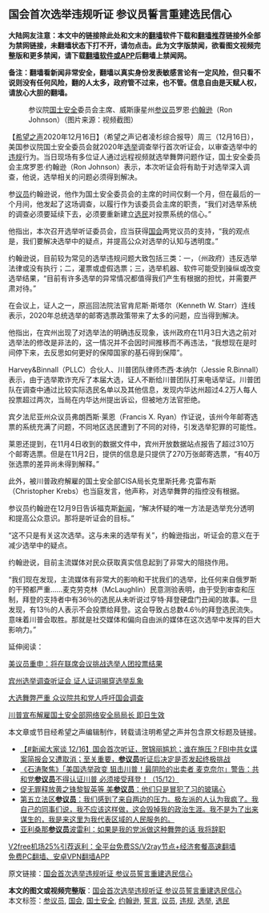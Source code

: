  <h2>国会首次选举违规听证 参议员誓言重建选民信心</h2> <p class="notice"><b>大陆网友注意：本文中的链接除此处和文末的<a href="https://github.com/bannedbook/fanqiang" >翻墙</a>软件下载和<a href="https://github.com/killgcd/justmysocks/blob/master/README.md">翻墙推荐</a>链接外全部为禁网链接，未翻墙状态下打不开，请勿点击。此为文字版禁闻，欲看图文视频完整版和更多禁闻，请下载<a href="https://github.com/bannedbook/fanqiang">翻墙软件或APP</a>后翻墙上禁闻网。</p><p>备注：翻墙看新闻非常安全，翻墙以真实身份发表敏感言论有一定风险，但只看不说则没有任何风险，翻的人太多，政府管不过来，也不管。信息自由是天赋人权，请放心大胆的翻墙。</b></p>  <div class="entry"> <figure><figcaption>参议院<a href="https://www.bannedbook.org/bnews/tag/%e5%9b%bd%e5%9c%9f%e5%ae%89%e5%85%a8/" class="st_tag internal_tag" rel="tag" title="标签 国土安全 下的日志">国土安全</a>委员会主席、威斯康星州<a href="https://www.bannedbook.org/bnews/tag/%e5%8f%82%e8%ae%ae%e5%91%98/" class="st_tag internal_tag" rel="tag" title="标签 参议员 下的日志">参议员</a>罗恩·<a href="https://www.bannedbook.org/bnews/tag/%e7%ba%a6%e7%bf%b0%e9%80%8a/" class="st_tag internal_tag" rel="tag" title="标签 约翰逊 下的日志">约翰逊</a>（Ron Johnson）（图片来源：视频截图）</figcaption></figure> <p>【<span class='wp_keywordlink_affiliate'><a href="https://www.soundofhope.org" title="希望之声" target="_blank">希望之声</a></span>2020年12月16日】（希望之声记者凌杉综合报导）周三（12月16日），美国参议院国土安全委员会就2020年<a href="https://www.bannedbook.org/bnews/tag/%e9%80%89%e4%b8%be/" class="st_tag internal_tag" rel="tag" title="标签 选举 下的日志">选举</a>调查举行首次听证会，以审查选举中的<a href="https://www.bannedbook.org/bnews/tag/%E8%BF%9D%E8%A7%84/" class="st_tag internal_tag" rel="tag" title="标签 违规 下的日志">违规</a>行为。当日现场有多位证人通过远程视频就选举舞弊问题作证，国土安全委员会主席罗恩·约翰逊（Ron Johnson）表示，本次听证会将有助于对选举深入调查，他说，选举相关的问题必须得到解决。</p> <p>参<a href="https://www.bannedbook.org/bnews/tag/%e8%ae%ae%e5%91%98/" class="st_tag internal_tag" rel="tag" title="标签 议员 下的日志">议员</a>约翰逊说，他作为国土安全委员会的主席的时间仅剩一个月，但在最后的一个月间，他发起了这场调查，以履行作为该委员会主席的职责，“我们对选举系统的调查必须要延续下去，必须要重新建立<a href="https://www.bannedbook.org/bnews/tag/%E9%80%89%E6%B0%91/" class="st_tag internal_tag" rel="tag" title="标签 选民 下的日志">选民</a>对投票系统的信心。”</p> <p>他指出，本次召开选举听证委员会，应当获得<a href="https://www.bannedbook.org/bnews/tag/%e5%9b%bd%e4%bc%9a/" class="st_tag internal_tag" rel="tag" title="标签 国会 下的日志">国会</a>两党议员的支持，“我的观点是，我们要解决选举中的疑点，并提高公众对选举的认知与透明度。”</p> <p>约翰逊说，目前较为常见的选举违规问题大致包括三类：一，（州政府）违反选举法律或没有执行；二，灌票或虚假选票；三，选举机器、软件可能受到操纵或改变选举结果，“目前有许多选举的异常情况都值得我们产生有根据的担忧，并需要严肃对待。”</p> <p>在会议上，证人之一，原巡回法院法官肯尼斯‧斯塔尔（Kenneth W. Starr）连线表示，2020年总统选举的邮寄选票政策带来了太多的问题，应当得到解决。</p>  <p>他指出，在宾州出现了对选举法的明确违反现象，该州政府在11月3日大选之前对选举法的修改是非法的，这一情况并不会因时间推移而不再违法，“我想现在是时间停下来，去反思如何更好的保障国家的基石得到保障”。</p> <p>Harvey&amp;Binnall（PLLC）合伙人、川普团队律师杰西‧本纳尔（Jessie R.Binnall）表示，由于选举欺诈充斥了本届大选，证人不断给川普团队打来电话举证。川普团队在调查中通过比较实际选民名单以及其他信息，发现内华达州超过4.2万人每人投票超过两次，当局在内华达州提出诉讼，但被地方法官拒绝。</p> <p>宾夕法尼亚州众议员弗朗西斯·莱恩（Francis X. Ryan）作证说，该州今年邮寄选票的系统充满了问题，不同地区选民遭到了不同的对待，引发选举犯罪的可能性。</p> <p>莱恩还提到，在11月4日收到的数据文件中，宾州开放数据站点报告了超过310万个邮寄选票。但是在11月2日，提供的信息是只提供了270万张邮寄选票，“有40万张选票的差异尚未得到解释。”</p> <p>此外，被川普政府解雇的国土安全部CISA局长克里斯托弗·克雷布斯（Christopher Krebs）也当庭发言，他声称，对选举舞弊的指控没有根据。</p>  <p>参议员约翰逊在12月9日告诉福克斯<span class='wp_keywordlink_affiliate'><a href="https://www.bannedbook.org/" title="新闻">新闻</a></span>，“解决怀疑的唯一方法是选举充分透明和提高公众意识。那将是听证会的目标。”</p> <p>“这不只是有关这次选举。这与未来的选举有关”，约翰逊指出，听证会的意义在于减少选举中的疑点。</p> <p>约翰逊说，目前主流媒体对民众获取真实信息起到了非常大的阻挠作用。</p> <p>“我们现在发现，主流媒体有非常大的影响和干扰我们的选举，比任何来自俄罗斯的干预都严重&#8230;&#8230;麦克劳克林（McLaughlin）民意测验表明，由于受到审查和压制，拜登的支持者中有36％的选民从未听说过亨特·拜登硬盘门丑闻的故事。一旦发现，有13％的人表示不会投票给拜登。这会导致占总数4.6％的拜登选民流失。意味着川普会取胜。那就是社交媒体和偏向自由派的媒体在这次选举中发挥的巨大影响力。”</p> <p>延伸阅读：</p>  <p><a href="https://www.soundofhope.org/post/453580">美议员重申：将在联席会议挑战选举人团投票结果</a></p> <p><a data-ctorig="https://www.soundofhope.org/post/446929" data-cturl="https://www.google.com/url?client=internal-element-cse&amp;cx=007749283119516952101:0iwnfnkwnek&amp;q=https://www.soundofhope.org/post/446929&amp;sa=U&amp;ved=2ahUKEwjN1LvWutPtAhUBNn0KHRhkBNkQFjAAegQIABAC&amp;usg=AOvVaw2QRKau2K4dnvaH2lvXLtdb" href="https://www.soundofhope.org/post/446929" target="_blank">宾州选举调查听证会 证人证词揭穿选举乱象</a></p> <p><a data-ctorig="https://www.soundofhope.org/post/444718" data-cturl="https://www.google.com/url?client=internal-element-cse&amp;cx=007749283119516952101:0iwnfnkwnek&amp;q=https://www.soundofhope.org/post/444718&amp;sa=U&amp;ved=2ahUKEwjN1LvWutPtAhUBNn0KHRhkBNkQFjAJegQIBRAC&amp;usg=AOvVaw1HDGEVkuly5JEqU60IWXH-" href="https://www.soundofhope.org/post/444718" target="_blank">大选舞弊严重 众议院共和党人呼吁国会调查</a></p> <p><a data-ctorig="https://www.soundofhope.org/post/444082" data-cturl="https://www.google.com/url?client=internal-element-cse&amp;cx=007749283119516952101:0iwnfnkwnek&amp;q=https://www.soundofhope.org/post/444082&amp;sa=U&amp;ved=2ahUKEwj_jYbtutPtAhU5FzQIHXjJDf4QFjACegQIBxAC&amp;usg=AOvVaw2vsbYPlOmHp3EbKufLWaOf" href="https://www.soundofhope.org/post/444082" target="_blank">川普宣布解雇国土安全部网络安全局局长 即日生效</a></p> <p>本文章或节目经希望之声编辑制作，转载请注明希望之声并包含原文标题及链接。</p>  <ul class='op-related-articles' title='相关阅读'> <li><a href='https://www.bannedbook.org/bnews/bannedvideo/20201216/1449200.html' target='_blank'>【#新闻大家谈 12/16】国会首次听证，贺锦丽尴尬；谁在施压？FBI中共女谍案简报会又遭取消；至关重要，<b>参议员</b>听证后决定是否发起终极挑战</a></li> <li><a href='https://www.bannedbook.org/bnews/bannedvideo/20201216/1448629.html' target='_blank'>《石涛聚焦》「美国选举政变 狙击川普！最阴险的出卖者 麦克奈尔」警告：共和党<b>参议员</b>不得认证川普 必须接受拜登！（15/12）</a></li> <li><a href='https://www.bannedbook.org/bnews/comments/20201212/1446350.html' target='_blank'>促无罪释放黄之锋黎智英等 美<b>参议员</b>：他们只是冒犯了习的玻璃心</a></li> <li><a href='https://www.bannedbook.org/bnews/bannedvideo/20201212/1446246.html' target='_blank'>第五立法区<b>参议员</b>：我们感到了来自两边的压力。极左派的人认为我疯了。我自己的同事们说，我不应该这样做，这会毁掉我的政治生涯。我不是为了出来谋生的，我是来这里为我代表区域的人民服务的。</a></li> <li><a href='https://www.bannedbook.org/bnews/bannedvideo/20201212/1446158.html' target='_blank'>亚利桑那<b>参议员</b>波雷利：如果是我的党派做这种舞弊的话 我将辞职</a></li> </ul> <p class="texttj"> <a href="https://www.bannedbook.org/forum23/topic22702.html" target="_blank">V2free机场25%引荐返利：全平台免费SS/V2ray节点+经济套餐高速翻墙</a><br/> <a href="https://github.com/bannedbook/fanqiang/wiki/%E7%A6%81%E9%97%BB%E7%BD%91%E5%AE%89%E5%8D%93%E7%BF%BB%E5%A2%99%E6%96%B0%E9%97%BBAPP" target="_blank">免费PC翻墙、安卓VPN翻墙APP</a></p><p>原文链接：<a class="src_link"  href="https://www.soundofhope.org/post/454378" target="_blank">国会首次选举违规听证 参议员誓言重建选民信心</a></p><a name='sharetosocial'></a>       <div><b>本文的图文或视频完整版</b>：<a href='https://www.bannedbook.org/bnews/comments/20201217/1449385.html'>国会首次选举违规听证 参议员誓言重建选民信心</a></div>  </div><!--END ENTRY--> <div class="postfooter"> <div>本文标签：<a href="https://www.bannedbook.org/bnews/tag/%e5%8f%82%e8%ae%ae%e5%91%98/" rel="tag">参议员</a>, <a href="https://www.bannedbook.org/bnews/tag/%e5%9b%bd%e4%bc%9a/" rel="tag">国会</a>, <a href="https://www.bannedbook.org/bnews/tag/%e5%9b%bd%e5%9c%9f%e5%ae%89%e5%85%a8/" rel="tag">国土安全</a>, <a href="https://www.bannedbook.org/bnews/tag/%e7%ba%a6%e7%bf%b0%e9%80%8a/" rel="tag">约翰逊</a>, <a href="https://www.bannedbook.org/bnews/tag/%E8%AA%93%E8%A8%80/" rel="tag">誓言</a>, <a href="https://www.bannedbook.org/bnews/tag/%e8%ae%ae%e5%91%98/" rel="tag">议员</a>, <a href="https://www.bannedbook.org/bnews/tag/%E8%BF%9D%E8%A7%84/" rel="tag">违规</a>, <a href="https://www.bannedbook.org/bnews/tag/%e9%80%89%e4%b8%be/" rel="tag">选举</a>, <a href="https://www.bannedbook.org/bnews/tag/%E9%80%89%E6%B0%91/" rel="tag">选民</a></div>  </div><!--END POSTFOOTER--> 